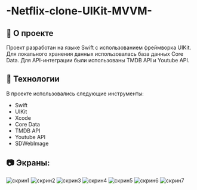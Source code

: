# -Netflix-clone-UIKit-MVVM-

## 🎯 О проекте

Проект разработан на языке Swift с использованием фреймворка UIKit. Для локального хранения данных использовалась база данных Core Data. Для API-интеграции были использованы TMDB API и Youtube API.

## 🚀 Технологии

В проекте использовались следующие инструменты:

+ Swift
+ UIKit
+ Xcode
+ Core Data
+ TMDB API
+ Youtube API
+ SDWebImage
 
## 📷 Экраны:
![скрин1](https://user-images.githubusercontent.com/126234899/233843917-f473ff4f-549e-45fc-9918-dc85f0679942.jpg)
![скрин2](https://user-images.githubusercontent.com/126234899/233844020-008af139-bf5e-4dbe-9d57-9227e8f10b37.jpg)
![скрин3](https://user-images.githubusercontent.com/126234899/233844207-f395cdb5-0f60-4018-86e5-17100e8ac9b0.jpg)
![скрин4](https://user-images.githubusercontent.com/126234899/233844533-99a12c53-0d37-4fa9-872a-96bf1faa978f.jpg)
![скрин5](https://user-images.githubusercontent.com/126234899/233896834-1c4ab2fc-e675-4927-8dda-06d58c572941.jpg)
![скрин6](https://user-images.githubusercontent.com/126234899/233897103-b5f7cbfd-5027-4acc-80f3-5d24d3942ab0.jpg)
![скрин7](https://user-images.githubusercontent.com/126234899/233897181-659176f0-ef5d-4ae0-a687-aed267ecd276.jpg)









